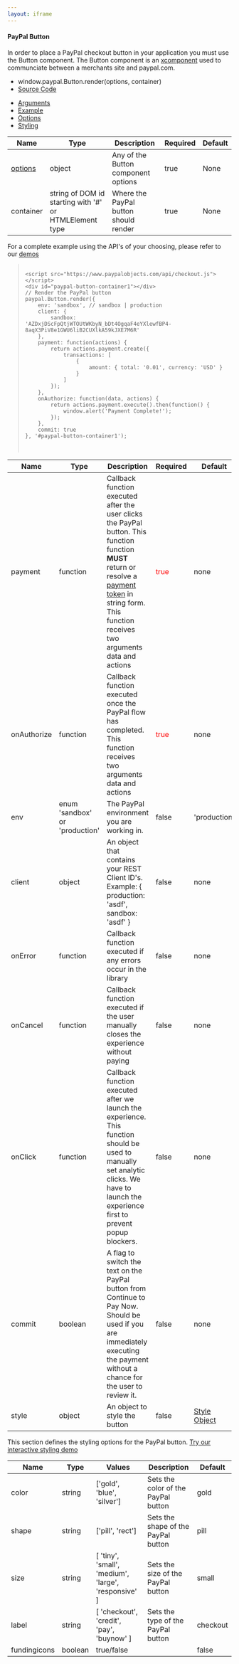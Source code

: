 ```yaml
---
layout: iframe
---
```



<div class="card">
    <div class="card-content">
        <h4>PayPal Button</h4>
        <p>
            In order to place a PayPal checkout button in your application you must use the Button component.  The Button component is an <a href="https://github.com/krakenjs/xcomponent">xcomponent</a> used to communciate between
            a merchants site and paypal.com.
        </p>
        <ul class="collection">
            <li class="collection-item">window.paypal.Button.render(options, container)</li>
            <li class="collection-item"><a href="https://github.com/paypal/paypal-checkout/tree/master/src/components/button">Source Code</a></li>
        </ul>
    </div>
    <div class="card-tabs">
        <ul class="tabs tabs-fixed-width">
            <li class="tab"><a class="active blue-text text-darken-1" href="#arguments">Arguments</a></li>
            <li class="tab"><a class="blue-text text-darken-1" href="#example">Example</a></li>
            <li class="tab"><a class="blue-text text-darken-1" href="#options">Options</a></li>
            <li class="tab"><a class="blue-text text-darken-1" href="#styling">Styling</a></li>
        </ul>
    </div>
    <div class="card-content grey lighten-4">
        <div id="arguments">
            <table>
                <thead>
                    <tr>
                        <th>Name</th>
                        <th>Type</th>
                        <th>Description</th>
                        <th>Required</th>
                        <th>Default</th>
                    </tr>
                </thead>
                <tbody>
                    <tr>
                        <td><a href="#options" onclick="$('ul.tabs').tabs('select_tab', 'options');">options</a></td>
                        <td>object</td>
                        <td>Any of the Button component options</td> 
                        <td>true</td>
                        <td>None</td>
                    </tr>
                    <tr>
                        <td>container</td>
                        <td>string of DOM id starting with '#' or HTMLElement type</td>
                        <td>Where the PayPal button should render</td>
                        <td>true</td>
                        <td>None</td>
                    </tr>
                </tbody>
            </table>
        </div>
        <div id="example">
            <p class="flow-text">
                For a complete example using the API's of your choosing, please refer to our <a href="/paypal-checkout/demos">demos</a>
            </p>
            <blockquote><pre class="language-markup">
                <code class="language-markup">
&lt;script src="https://www.paypalobjects.com/api/checkout.js"&gt;&lt;/script&gt;
&lt;div id="paypal-button-container1"&gt;&lt;/div&gt;
// Render the PayPal button
paypal.Button.render({
    env: 'sandbox', // sandbox | production
    client: {
        sandbox:    'AZDxjDScFpQtjWTOUtWKbyN_bDt4OgqaF4eYXlewfBP4-8aqX3PiV8e1GWU6liB2CUXlkA59kJXE7M6R'
    },
    payment: function(actions) {
        return actions.payment.create({
            transactions: [
                {
                    amount: { total: '0.01', currency: 'USD' }
                }
            ]
        });
    },
    onAuthorize: function(data, actions) {
        return actions.payment.execute().then(function() {
            window.alert('Payment Complete!');
        });
    },
    commit: true
}, '#paypal-button-container1');      
                </code>
            </pre>
            </blockquote>
        </div>
        <div id="options">
            <table>
                <thead>
                    <tr>
                        <th>Name</th>
                        <th>Type</th>
                        <th>Description</th>
                        <th>Required</th>
                        <th>Default</th>
                    </tr>
                </thead>
                <tbody>
                    <tr>
                        <td>payment</td>
                        <td>function</td>
                        <td>Callback function executed after the user clicks the PayPal button.  This function function <b>MUST</b> return or resolve a <a href="compatibility.html#products">payment token</a> in string form.  This function receives two arguments data and actions</td>
                        <td style="color:red">true</td>
                        <td>none</td>
                    </tr>
                    <tr>
                        <td>onAuthorize</td>
                        <td>function</td>
                        <td>Callback function executed once the PayPal flow has completed.  This function receives two arguments data and actions</td>
                        <td style="color:red">true</td>
                        <td>none</td>
                    </tr>
                    <tr>
                        <td>env</td>
                        <td>enum 'sandbox' or 'production'</td>
                        <td>The PayPal environment you are working in.</td> 
                        <td>false</td>
                        <td>'production'</td>
                    </tr>
                    <tr>
                        <td>client</td>
                        <td>object</td>
                        <td>An object that contains your REST Client ID's.  <br/>Example: { production: 'asdf', sandbox: 'asdf' }</td>
                        <td>false</td>
                        <td>none</td>
                    </tr>
                    <tr>
                        <td>onError</td>
                        <td>function</td>
                        <td>Callback function executed if any errors occur in the library</td>
                        <td>false</td>
                        <td>none</td>
                    </tr>
                    <tr>
                        <td>onCancel</td>
                        <td>function</td>
                        <td>Callback function executed if the user manually closes the experience without paying</td>
                        <td>false</td>
                        <td>none</td>
                    </tr>
                    <tr>
                        <td>onClick</td>
                        <td>function</td>
                        <td>Callback function executed after we launch the experience.  This function should be used to manually set analytic clicks.  We have to launch the experience first to prevent popup blockers.  </td>
                        <td>false</td>
                        <td>none</td>
                    </tr>
                    <tr>
                        <td>commit</td>
                        <td>boolean</td>
                        <td>A flag to switch the text on the PayPal button from Continue to Pay Now.  Should be used if you are immediately executing the payment without a chance for the user to review it.</td>
                        <td>false</td>
                        <td>none</td>
                    </tr>
                    <tr>
                        <td>style</td>
                        <td>object</td>
                        <td>An object to style the button</td>
                        <td>false</td>
                        <td><a href="#styling" onclick="$('ul.tabs').tabs('select_tab', 'styling');">Style Object</a></td>
                    </tr>
                </tbody>
            </table>
        </div>
        <div id="styling">
            <p class="flow-text">This section defines the styling options for the PayPal button.  <a href="/paypal-checkout/demos/misc/styling">Try our interactive styling demo</a></p>
            <table>
                <thead>
                    <tr>
                        <th>Name</th>
                        <th>Type</th>
                        <th>Values</th>
                        <th>Description</th>
                        <th>Default</th>
                    </tr>
                </thead>
                <tbody>
                    <tr>
                        <td>color</td>
                        <td>string</td>
                        <td>['gold', 'blue', 'silver']</td>
                        <td>Sets the color of the PayPal button</td> 
                        <td>gold</td>
                    </tr>
                    <tr>
                        <td>shape</td>
                        <td>string</td>
                        <td>['pill', 'rect']</td>
                        <td>Sets the shape of the PayPal button</td> 
                        <td>pill</td>
                    </tr>
                    <tr>
                        <td>size</td>
                        <td>string</td>
                        <td>[ 'tiny', 'small', 'medium', 'large', 'responsive' ]</td>
                        <td>Sets the size of the PayPal button</td> 
                        <td>small</td>
                    </tr>
                    <tr>
                        <td>label</td>
                        <td>string</td>
                        <td>[ 'checkout', 'credit', 'pay', 'buynow' ]</td>
                        <td>Sets the type of the PayPal button</td> 
                        <td>checkout</td>
                    </tr>
                    <tr>
                        <td>fundingicons</td>
                        <td>boolean</td>
                        <td>true/false</td>
                        <td></td> 
                        <td>false</td>
                    </tr>
                </tbody>
            </table>
        </div>
    </div>
</div>










